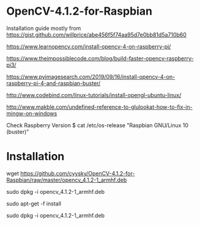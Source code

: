 # OpenCV-4.1.2-for-Raspbian

Installation guide mostly from
https://gist.github.com/willprice/abe456f5f74aa95d7e0bb81d5a710b60

https://www.learnopencv.com/install-opencv-4-on-raspberry-pi/

https://www.theimpossiblecode.com/blog/build-faster-opencv-raspberry-pi3/

https://www.pyimagesearch.com/2019/09/16/install-opencv-4-on-raspberry-pi-4-and-raspbian-buster/

http://www.codebind.com/linux-tutorials/install-opengl-ubuntu-linux/

http://www.makble.com/undefined-reference-to-glulookat-how-to-fix-in-mingw-on-windows


Check Raspberry Version
$ cat /etc/os-release
"Raspbian GNU/Linux 10 (buster)"


# Installation
wget https://github.com/cyysky/OpenCV-4.1.2-for-Raspbian/raw/master/opencv_4.1.2-1_armhf.deb

sudo dpkg -i opencv_4.1.2-1_armhf.deb

sudo apt-get -f install

sudo dpkg -i opencv_4.1.2-1_armhf.deb

